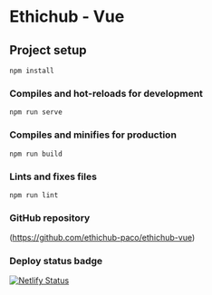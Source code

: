 # Ethichub - Vue

## Project setup
```
npm install
```

### Compiles and hot-reloads for development
```
npm run serve
```

### Compiles and minifies for production
```
npm run build
```

### Lints and fixes files
```
npm run lint
```


### GitHub repository
(https://github.com/ethichub-paco/ethichub-vue)


### Deploy status badge

 [![Netlify Status](https://api.netlify.com/api/v1/badges/663ed55b-0a5f-4373-aca5-3f94d947e46a/deploy-status)](https://app.netlify.com/sites/ethichub-vue/deploys)
